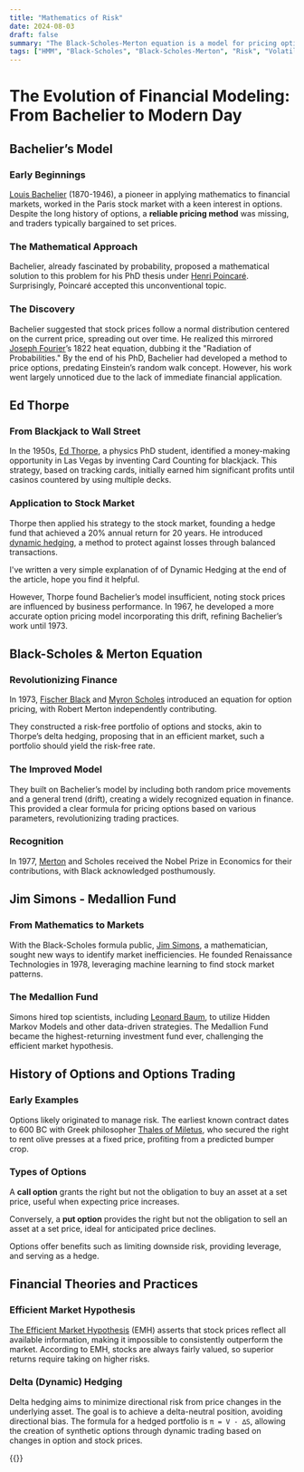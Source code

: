 ```yaml
---
title: "Mathematics of Risk"
date: 2024-08-03
draft: false
summary: "The Black-Scholes-Merton equation is a model for pricing options. This equation revolutionized finance by providing a precise method for determining fair option prices, improving risk management and trading efficiency."
tags: ["HMM", "Black-Scholes", "Black-Scholes-Merton", "Risk", "Volatility", "Economics", "Economy"]
---
```


# The Evolution of Financial Modeling: From Bachelier to Modern Day

## Bachelier’s Model

### Early Beginnings

[Louis Bachelier](https://nl.wikipedia.org/wiki/Louis_Bachelier) (1870-1946), a pioneer in applying mathematics to financial markets, worked in the Paris stock market with a keen interest in options. Despite the long history of options, a **reliable pricing method** was missing, and traders typically bargained to set prices.

### The Mathematical Approach

Bachelier, already fascinated by probability, proposed a mathematical solution to this problem for his PhD thesis under [Henri Poincaré](https://en.wikipedia.org/wiki/Henri_Poincar%C3%A9). Surprisingly, Poincaré accepted this unconventional topic.

### The Discovery

Bachelier suggested that stock prices follow a normal distribution centered on the current price, spreading out over time. He realized this mirrored [Joseph Fourier](https://en.wikipedia.org/wiki/Joseph_Fourier)’s 1822 heat equation, dubbing it the "Radiation of Probabilities." By the end of his PhD, Bachelier had developed a method to price options, predating Einstein’s random walk concept. However, his work went largely unnoticed due to the lack of immediate financial application.

## Ed Thorpe

### From Blackjack to Wall Street

In the 1950s, [Ed Thorpe](https://en.wikipedia.org/wiki/Edward_O._Thorp), a physics PhD student, identified a money-making opportunity in Las Vegas by inventing Card Counting for blackjack. This strategy, based on tracking cards, initially earned him significant profits until casinos countered by using multiple decks.

### Application to Stock Market

Thorpe then applied his strategy to the stock market, founding a hedge fund that achieved a 20% annual return for 20 years. He introduced [dynamic hedging](http://docs.finance.free.fr/Options/Dynamic_Hedging-Taleb.pdf), a method to protect against losses through balanced transactions.

I've written a very simple explanation of of Dynamic Hedging at the end of the article, hope you find it helpful.

However, Thorpe found Bachelier’s model insufficient, noting stock prices are influenced by business performance. In 1967, he developed a more accurate option pricing model incorporating this drift, refining Bachelier’s work until 1973.

## Black-Scholes & Merton Equation

### Revolutionizing Finance

In 1973, [Fischer Black](https://en.wikipedia.org/wiki/Fischer_Black) and [Myron Scholes](https://en.wikipedia.org/wiki/Myron_Scholes) introduced an equation for option pricing, with Robert Merton independently contributing.

They constructed a risk-free portfolio of options and stocks, akin to Thorpe’s delta hedging, proposing that in an efficient market, such a portfolio should yield the risk-free rate.

### The Improved Model

They built on Bachelier’s model by including both random price movements and a general trend (drift), creating a widely recognized equation in finance. This provided a clear formula for pricing options based on various parameters, revolutionizing trading practices.

### Recognition

In 1977, [Merton](https://en.wikipedia.org/wiki/Robert_C._Merton) and Scholes received the Nobel Prize in Economics for their contributions, with Black acknowledged posthumously.

## Jim Simons - Medallion Fund

### From Mathematics to Markets

With the Black-Scholes formula public, [Jim Simons](https://en.wikipedia.org/wiki/Jim_Simons), a mathematician, sought new ways to identify market inefficiencies. He founded Renaissance Technologies in 1978, leveraging machine learning to find stock market patterns.

### The Medallion Fund

Simons hired top scientists, including [Leonard Baum](https://en.wikipedia.org/wiki/Leonard_E._Baum), to utilize Hidden Markov Models and other data-driven strategies. The Medallion Fund became the highest-returning investment fund ever, challenging the efficient market hypothesis.

## History of Options and Options Trading

### Early Examples

Options likely originated to manage risk. The earliest known contract dates to 600 BC with Greek philosopher [Thales of Miletus](https://en.wikipedia.org/wiki/Thales_of_Miletus), who secured the right to rent olive presses at a fixed price, profiting from a predicted bumper crop.

### Types of Options

A **call option** grants the right but not the obligation to buy an asset at a set price, useful when expecting price increases.

Conversely, a **put option** provides the right but not the obligation to sell an asset at a set price, ideal for anticipated price declines.

Options offer benefits such as limiting downside risk, providing leverage, and serving as a hedge.

## Financial Theories and Practices

### Efficient Market Hypothesis

[The Efficient Market Hypothesis](https://en.wikipedia.org/wiki/Efficient-market_hypothesis) (EMH) asserts that stock prices reflect all available information, making it impossible to consistently outperform the market. According to EMH, stocks are always fairly valued, so superior returns require taking on higher risks.

### Delta (Dynamic) Hedging

Delta hedging aims to minimize directional risk from price changes in the underlying asset. The goal is to achieve a delta-neutral position, avoiding directional bias. The formula for a hedged portfolio is `π = V - ∆S`, allowing the creation of synthetic options through dynamic trading based on changes in option and stock prices.

{{<github repo="aestheticvoyager/black-scholes-merton" >}}
